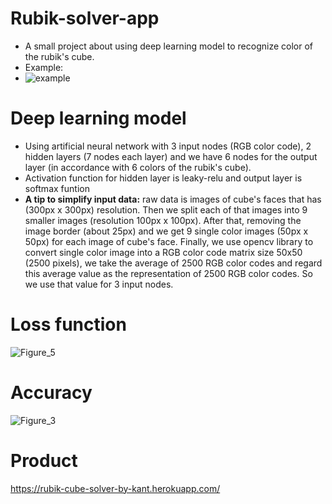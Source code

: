 # Rubik-solver-app
- A small project about using deep learning model to recognize color of the rubik's cube.
- Example: 
- ![example](https://user-images.githubusercontent.com/88287313/190311522-b69f3268-85a7-4002-a791-5b6a0034bb1e.jpg)
# Deep learning model
- Using artificial neural network with 3 input nodes (RGB color code), 2 hidden layers (7 nodes each layer) and we have 6 nodes for the output layer (in accordance with 6 colors of the rubik's cube).
- Activation function for hidden layer is leaky-relu and output layer is softmax funtion
- **A tip to simplify input data:** raw data is images of cube's faces that has (300px x 300px) resolution. Then we split each of that images into 9 smaller images (resolution 100px x 100px). After that, removing the image border (about 25px) and we get 9 single color images (50px x 50px) for each image of cube's face. Finally, we use opencv library to convert single color image into a RGB color code matrix size 50x50 (2500 pixels), we take the average of 2500 RGB color codes and regard this average value as the representation of 2500 RGB color codes. So we use that value for 3 input nodes.
# Loss function
![Figure_5](https://user-images.githubusercontent.com/88287313/190311418-65e7c928-201b-485a-b28f-7987e10a119f.png)
# Accuracy
![Figure_3](https://user-images.githubusercontent.com/88287313/190311451-c66cb28c-535d-4dbf-9e42-dad7d6440fd5.png)
# Product
https://rubik-cube-solver-by-kant.herokuapp.com/
